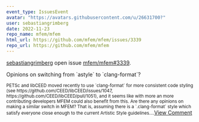 ```yaml
---
event_type: IssuesEvent
avatar: "https://avatars.githubusercontent.com/u/26631700?"
user: sebastiangrimberg
date: 2022-11-23
repo_name: mfem/mfem
html_url: https://github.com/mfem/mfem/issues/3339
repo_url: https://github.com/mfem/mfem
---
```


<a href='https://github.com/sebastiangrimberg' target='_blank'>sebastiangrimberg</a> open issue <a href='https://github.com/mfem/mfem/issues/3339' target='_blank'>mfem/mfem#3339</a>.

<p>Opinions on switching from `astyle` to `clang-format`?</p><small>PETSc and libCEED moved recently to use `clang-format` for more consistent code styling (see https://github.com/CEED/libCEED/issues/1047, https://github.com/CEED/libCEED/pull/1051), and it seems like with more an more contributing developers MFEM could also benefit from this. Are there any opinions on making a similar switch in MFEM? That is, assuming there is a `.clang-format` style which satisfy everyone close enough to the current Artistic Style guidelines....</small><a href='https://github.com/mfem/mfem/issues/3339' target='_blank'>View Comment</a>